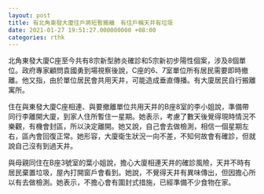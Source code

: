 ```yaml
---
layout: post
title: 有北角東發大廈住戶將短暫搬離　有住戶稱天井有垃圾
date: 2021-01-27 19:51:27.000000000 +08:00
categories: rthk
---
```


北角東發大廈C座至今共有8宗新型肺炎確診和5宗新初步陽性個案，涉及8個單位。政府專家顧問袁國勇到場視察後說，C座的6、7室單位所有居民需要即時撤離。他又指，由於單位居民會共用天井，可能造成垂直傳播。有大廈居民自行搬離寓所。

住在與東發大廈C座相連、與要撤離單位共用天井的B座8室的李小姐說，準備帶同行李離開大廈，到家人住所暫住一星期。她表示，考慮了數天後覺得現時情況不樂觀，有機會封區，所以決定離開。她又說，自己會去做檢測，相信一個星期左右，區內會回復正常。她形容，大廈衛生狀況一向不差，不知何故會有確診，但就說自己沒有到過天井。

與母親同住在B座3號室的葉小姐說，擔心大廈相連天井的確診風險，天井不時有居民棄置垃圾，屋內打開窗戶會看到。她說，不覺得天井有異味傳出，但因擔心所以有去做檢測。她表示，不擔心會有圍封式措施，已經準備不少食物在家。
